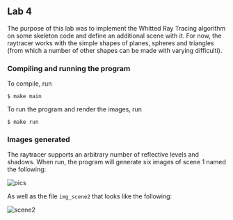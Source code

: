 ## Lab 4

The purpose of this lab was to implement the Whitted Ray Tracing algorithm on some skeleton code and define an additional scene with it. For now, the raytracer works with the simple shapes of planes, spheres and triangles (from which a number of other shapes can be made with varying difficulti).

### Compiling and running the program
To compile, run

```
$ make main
```

To run the program and render the images, run

```
$ make run
```

### Images generated

The raytracer supports an arbitrary number of reflective levels and shadows. When run, the program will generate six images of scene 1 named the following:

![pics](https://i.imgur.com/TLnGRmr.jpg)


As well as the file `img_scene2` that looks like the following:

![scene2](https://i.imgur.com/W18D9g6.png)